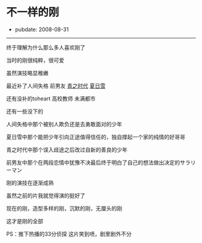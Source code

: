 # 不一样的刚

- pubdate: 2008-08-31

--------------------------


终于理解为什么那么多人喜欢刚了

当时的刚很纯粹，很可爱

虽然演技略显稚嫩

最近补了人间失格 前男友 [青之时代](http://www.douban.com/review/1480232/) [夏日雪](http://www.douban.com/review/1462228/)

还有没补的toheart 高校教师 未满都市

还有一些没下的

人间失格中那个被别人欺负还是去勇敢面对的少年

夏日雪中那个能把少年引向正途值得信任的，独自撑起一个家的纯情的好哥哥

青之时代中那个误入歧途之后改过自新的善良的少年

前男友中那个在两段恋情中犹豫不决最后终于明白了自己的想法做出决定的サラリーマン

刚的演技在逐渐成熟

虽然之前的片我就觉得演的挺好了

现在的刚，造型多样的刚，沉默的刚，无厘头的刚

这才是刚的全部

PS：推下热播的33分侦探
这片笑到喷，剧里剧外不分
